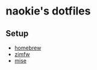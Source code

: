 # naokie's dotfiles

## Setup

- [homebrew](https://brew.sh/)
- [zimfw](https://zimfw.sh/)
- [mise](https://mise.jdx.dev/)
